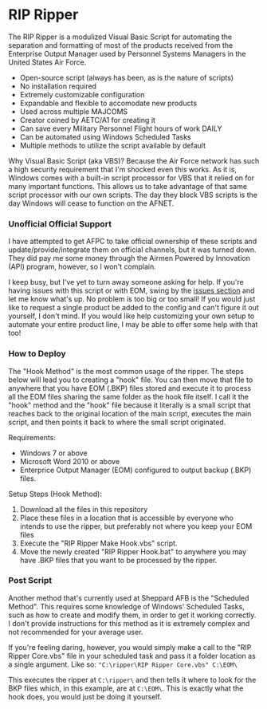 # RIP Ripper

The RIP Ripper is a modulized Visual Basic Script for automating the separation and formatting of most of the products received from the Enterprise Output Manager used by Personnel Systems Managers in the United States Air Force.

  - Open-source script (always has been, as is the nature of scripts)
  - No installation required
  - Extremely customizable configuration
  - Expandable and flexible to accomodate new products
  - Used across multiple MAJCOMS
  - Creator coined by AETC/A1 for creating it
  - Can save every Military Personnel Flight hours of work DAILY
  - Can be automated using Windows Scheduled Tasks
  - Multiple methods to utilize the script available by default

Why Visual Basic Script (aka VBS)? Because the Air Force network has such a high security requirement that I'm shocked even this works. As it is, Windows comes with a built-in script processor for VBS that it relied on for many important functions. This allows us to take advantage of that same script processor with our own scripts. The day they block VBS scripts is the day Windows will cease to function on the AFNET.

### Unofficial Official Support

I have attempted to get AFPC to take official ownership of these scripts and update/provide/integrate them on official channels, but it was turned down. They did pay me some money through the Airmen Powered by Innovation (API) program, however, so I won't complain.

I keep busy, but I've yet to turn away someone asking for help. If you're having issues with this script or with EOM, swing by the [issues section](https://gitlab.com/usaf-psm/rip-ripper/issues) and let me know what's up. No problem is too big or too small! If you would just like to request a single product be added to the config and can't figure it out yourself, I don't mind. If you would like help customizing your own setup to automate your entire product line, I may be able to offer some help with that too!

### How to Deploy

The "Hook Method" is the most common usage of the ripper. The steps below will lead you to creating a "hook" file. You can then move that file to anywhere that you have EOM (.BKP) files stored and execute it to process all the EOM files sharing the same folder as the hook file itself. I call it the "hook" method and the "hook" file because it literally is a small script that reaches back to the original location of the main script, executes the main script, and then points it back to where the small script originated.

Requirements:

 - Windows 7 or above
 - Microsoft Word 2010 or above
 - Enterprice Output Manager (EOM) configured to output backup (.BKP) files.

Setup Steps (Hook Method): 

 1. Download all the files in this repository
 2. Place these files in a location that is accessible by everyone who intends to use the ripper, but preferably not where you keep your EOM files
 3. Execute the "RIP Ripper Make Hook.vbs" script.
 4. Move the newly created "RIP Ripper Hook.bat" to anywhere you may have .BKP files that you want to be processed by the ripper.

### Post Script
Another method that's currently used at Sheppard AFB is the "Scheduled Method". This requires some knowledge of Windows' Scheduled Tasks, such as how to create and modify them, in order to get it working correctly. I don't provide instructions for this method as it is extremely complex and not recommended for your average user.

If you're feeling daring, however, you would simply make a call to the "RIP Ripper Core.vbs" file in your scheduled task and pass it a folder location as a single argument. Like so: `"C:\ripper\RIP Ripper Core.vbs" C:\EOM\`

This executes the ripper at `C:\ripper\` and then tells it where to look for the BKP files which, in this example, are at `C:\EOM\`. This is exactly what the hook does, you would just be doing it yourself.